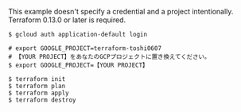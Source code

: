 This example doesn't specify a credential and a project intentionally.
Terraform 0.13.0 or later is required.

```shell
$ gcloud auth application-default login

# export GOOGLE_PROJECT=terraform-toshi0607
# 【YOUR PROJECT】をあなたのGCPプロジェクトに置き換えてください。
$ export GOOGLE_PROJECT=【YOUR PROJECT】

$ terraform init
$ terraform plan
$ terraform apply
$ terraform destroy
```